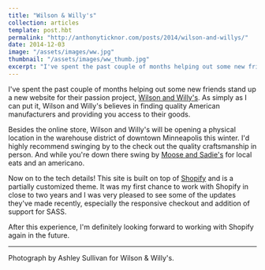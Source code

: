 ```yaml
---
title: "Wilson & Willy's"
collection: articles
template: post.hbt
permalink: "http://anthonyticknor.com/posts/2014/wilson-and-willys/"
date: 2014-12-03
image: "/assets/images/ww.jpg"
thumbnail: "/assets/images/ww_thumb.jpg"
excerpt: "I've spent the past couple of months helping out some new friends stand up a website for their passion project, Wilson and Willy's."
---
```

I've spent the past couple of months helping out some new friends stand up a new website for their passion project, [Wilson and Willy's](http://wilsonandwillys.com/). As simply as I can put it, Wilson and Willy's believes in finding quality American manufacturers and providing you access to their goods.

Besides the online store, Wilson and Willy's will be opening a physical location in the warehouse district of downtown Minneapolis this winter. I'd highly recommend swinging by to the check out the quality craftsmanship in person. And while you're down there swing by [Moose and Sadie's](http://www.mooseandsadies.com/) for local eats and an americano.

Now on to the tech details! This site is built on top of [Shopify](http://www.shopify.com) and is a partially customized theme. It was my first chance to work with Shopify in close to two years and I was very pleased to see some of the updates they've made recently, especially the responsive checkout and addition of support for SASS.

After this experience, I'm definitely looking forward to working with Shopify again in the future.

----

<div class="attribution">
Photograph by Ashley Sullivan for Wilson & Willy's.
</div>